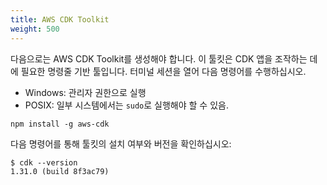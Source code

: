 ```yaml
---
title: AWS CDK Toolkit
weight: 500
---
```


다음으로는 AWS CDK Toolkit를 생성해야 합니다. 이 툴킷은 CDK 앱을 조작하는 데에 필요한 명령줄 기반 툴입니다.
터미널 세션을 열어 다음 명령어를 수행하십시오.

- Windows: 관리자 권한으로 실행
- POSIX: 일부 시스템에서는 `sudo`로 실행해야 할 수 있음.

```
npm install -g aws-cdk
```

다음 명령어를 통해 툴킷의 설치 여부와 버전을 확인하십시오:

```
$ cdk --version
1.31.0 (build 8f3ac79)
```
